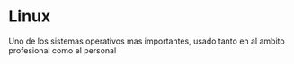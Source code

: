 # Linux
Uno de los sistemas operativos mas importantes, usado tanto en al ambito profesional como el personal

